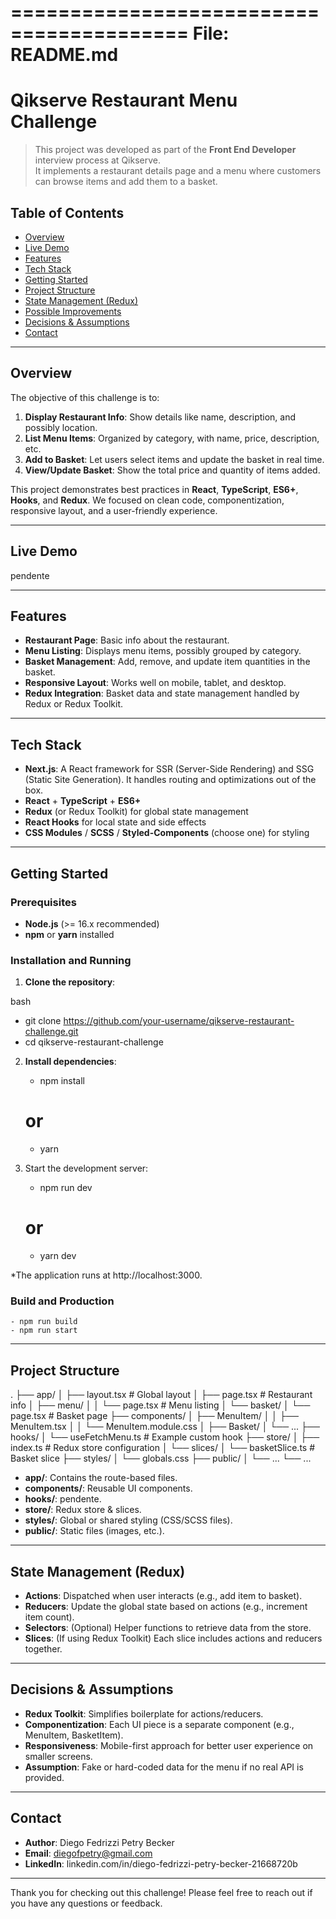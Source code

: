 =========================================
File: README.md
=========================================

# Qikserve Restaurant Menu Challenge

> This project was developed as part of the **Front End Developer** interview process at Qikserve.  
> It implements a restaurant details page and a menu where customers can browse items and add them to a basket.

## Table of Contents

- [Overview](#overview)
- [Live Demo](#live-demo)
- [Features](#features)
- [Tech Stack](#tech-stack)
- [Getting Started](#getting-started)
- [Project Structure](#project-structure)
- [State Management (Redux)](#state-management-redux)
- [Possible Improvements](#possible-improvements)
- [Decisions & Assumptions](#decisions--assumptions)
- [Contact](#contact)

---

## Overview

The objective of this challenge is to:

1. **Display Restaurant Info**: Show details like name, description, and possibly location.
2. **List Menu Items**: Organized by category, with name, price, description, etc.
3. **Add to Basket**: Let users select items and update the basket in real time.
4. **View/Update Basket**: Show the total price and quantity of items added.

This project demonstrates best practices in **React**, **TypeScript**, **ES6+**, **Hooks**, and **Redux**. We focused on clean code, componentization, responsive layout, and a user-friendly experience.

---

## Live Demo

<!-- - **URL**: [https://my-url.com](https://my-url.com)   --> pendente

---

## Features

- **Restaurant Page**: Basic info about the restaurant.
- **Menu Listing**: Displays menu items, possibly grouped by category.
- **Basket Management**: Add, remove, and update item quantities in the basket.
- **Responsive Layout**: Works well on mobile, tablet, and desktop.
- **Redux Integration**: Basket data and state management handled by Redux or Redux Toolkit.

---

## Tech Stack

- **Next.js**: A React framework for SSR (Server-Side Rendering) and SSG (Static Site Generation). It handles routing and optimizations out of the box.
- **React** + **TypeScript** + **ES6+**
- **Redux** (or Redux Toolkit) for global state management
- **React Hooks** for local state and side effects
- **CSS Modules** / **SCSS** / **Styled-Components** (choose one) for styling

---

## Getting Started

### Prerequisites

- **Node.js** (>= 16.x recommended)
- **npm** or **yarn** installed

### Installation and Running

1. **Clone the repository**:

bash

- git clone https://github.com/your-username/qikserve-restaurant-challenge.git
- cd qikserve-restaurant-challenge

2. **Install dependencies**:

   - npm install

   # or

   - yarn

3. Start the development server:
   - npm run dev
   # or
   - yarn dev

\*The application runs at http://localhost:3000.

### Build and Production

    - npm run build
    - npm run start

---

## Project Structure

.
├── app/
│ ├── layout.tsx # Global layout
│ ├── page.tsx # Restaurant info
│ ├── menu/
│ │ └── page.tsx # Menu listing
│ └── basket/
│ └── page.tsx # Basket page
├── components/
│ ├── MenuItem/
│ │ ├── MenuItem.tsx
│ │ └── MenuItem.module.css
│ ├── Basket/
│ └── ...
├── hooks/
│ └── useFetchMenu.ts # Example custom hook
├── store/
│ ├── index.ts # Redux store configuration
│ └── slices/
│ └── basketSlice.ts # Basket slice
├── styles/
│ └── globals.css
├── public/
│ └── ...
└── ...

- **app/**: Contains the route-based files.
- **components/**: Reusable UI components.
- **hooks/**: pendente.
- **store/**: Redux store & slices.
- **styles/**: Global or shared styling (CSS/SCSS files).
- **public/**: Static files (images, etc.).

---

## State Management (Redux)

- **Actions**: Dispatched when user interacts (e.g., add item to basket).
- **Reducers**: Update the global state based on actions (e.g., increment item count).
- **Selectors**: (Optional) Helper functions to retrieve data from the store.
- **Slices**: (If using Redux Toolkit) Each slice includes actions and reducers together.

---

## Decisions & Assumptions

- **Redux Toolkit**: Simplifies boilerplate for actions/reducers.
- **Componentization**: Each UI piece is a separate component (e.g., MenuItem, BasketItem).
- **Responsiveness**: Mobile-first approach for better user experience on smaller screens.
- **Assumption**: Fake or hard-coded data for the menu if no real API is provided.

---

## Contact

- **Author**: Diego Fedrizzi Petry Becker
- **Email**: diegofpetry@gmail.com
- **LinkedIn**: linkedin.com/in/diego-fedrizzi-petry-becker-21668720b

---

Thank you for checking out this challenge! Please feel free to reach out if you have any questions or feedback.
